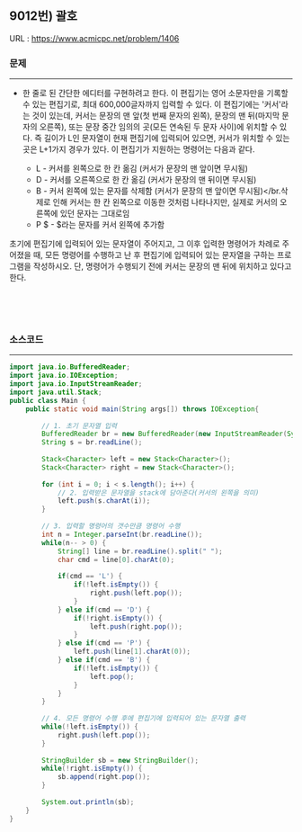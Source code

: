 
## 9012번) 괄호
URL : <https://www.acmicpc.net/problem/1406>

### 문제
* * *
* 한 줄로 된 간단한 에디터를 구현하려고 한다. 이 편집기는 영어 소문자만을 기록할 수 있는 편집기로, 최대 600,000글자까지 입력할 수 있다.
이 편집기에는 '커서'라는 것이 있는데, 커서는 문장의 맨 앞(첫 번째 문자의 왼쪽), 문장의 맨 뒤(마지막 문자의 오른쪽), 또는 
문장 중간 임의의 곳(모든 연속된 두 문자 사이)에 위치할 수 있다. 즉 길이가 L인 문자열이 현재 편집기에 입력되어 있으면, 
커서가 위치할 수 있는 곳은 L+1가지 경우가 있다.
이 편집기가 지원하는 명령어는 다음과 같다.

	* L - 커서를 왼쪽으로 한 칸 옮김 (커서가 문장의 맨 앞이면 무시됨)
	* D - 커서를 오른쪽으로 한 칸 옮김 (커서가 문장의 맨 뒤이면 무시됨)
	* B - 커서 왼쪽에 있는 문자를 삭제함 (커서가 문장의 맨 앞이면 무시됨)</br.삭제로 인해 커서는 한 칸 왼쪽으로 이동한 것처럼 나타나지만, 실제로 커서의 오른쪽에 있던 문자는 그대로임
 	* P $ - $라는 문자를 커서 왼쪽에 추가함

초기에 편집기에 입력되어 있는 문자열이 주어지고, 그 이후 입력한 명령어가 차례로 주어졌을 때, 
모든 명령어를 수행하고 난 후 편집기에 입력되어 있는 문자열을 구하는 프로그램을 작성하시오. 단, 명령어가 수행되기 전에 커서는 문장의 맨 뒤에 위치하고 있다고 한다.

<br/><br/><br/>

### 소스코드
* * *
````java
import java.io.BufferedReader;
import java.io.IOException;
import java.io.InputStreamReader;
import java.util.Stack;
public class Main {
    public static void main(String args[]) throws IOException{
       
    	// 1. 초기 문자열 입력
    	BufferedReader br = new BufferedReader(new InputStreamReader(System.in));
    	String s = br.readLine();
    	
    	Stack<Character> left = new Stack<Character>();
    	Stack<Character> right = new Stack<Character>();
    	
    	for (int i = 0; i < s.length(); i++) {
    		// 2. 입력받은 문자열을 stack에 담아준다(커서의 왼쪽을 의미)
			left.push(s.charAt(i));
		}
    	
    	// 3. 입력할 명령어의 갯수만큼 명령어 수행
    	int n = Integer.parseInt(br.readLine());
    	while(n-- > 0) {
    		String[] line = br.readLine().split(" ");
    		char cmd = line[0].charAt(0);
    		
    		if(cmd == 'L') {
    			if(!left.isEmpty()) {
    				right.push(left.pop());
    			}
    		} else if(cmd == 'D') {
    			if(!right.isEmpty()) {
    				left.push(right.pop());
    			}
    		} else if(cmd == 'P') {
    			left.push(line[1].charAt(0));
    		} else if(cmd == 'B') {
    			if(!left.isEmpty()) {
    				left.pop();
    			}
    		}
    	}
    	
    	// 4. 모든 명령어 수행 후에 편집기에 입력되어 있는 문자열 출력
    	while(!left.isEmpty()) {
    		right.push(left.pop());
    	}
    	
    	StringBuilder sb = new StringBuilder();
    	while(!right.isEmpty()) {
    		sb.append(right.pop());
    	}
    	
    	System.out.println(sb);
    }
}
````
